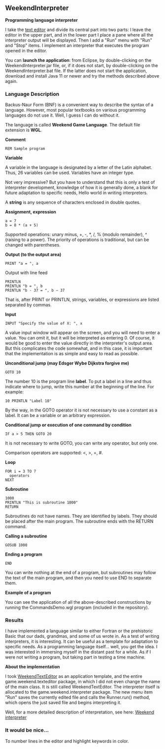 ## WeekendInterpreter

**Programming language interpreter**

I take the [text editor](https://github.com/weekend-game/weekendtexteditor) and divide its central part into two parts: I leave the editor in the upper part, and in the lower part I place a pane where all the interpreter output will be displayed. Then I add a "Run" menu with "Run" and "Stop" items. I implement an interpreter that executes the program opened in the editor.

You can **launch the application**: from Eclipse, by double-clicking on the WeekendInterpreter.jar file, or, if it does not start, by double-clicking on the WeekendInterpreter.bat file. If the latter does not start the application, download and install Java 11 or newer and try the methods described above again.

### Language Description

Backus-Naur Form (BNF) is a convenient way to describe the syntax of a language. However, most popular textbooks on various programming languages ​​do not use it. Well, I guess I can do without it.

The language is called **Weekend Game Language**. The default file extension is **WGL**.

**Comment**

```
REM Sample program
```

**Variable**

A variable in the language is designated by a letter of the Latin alphabet. Thus, 26 variables can be used. Variables have an integer type.

Not very impressive? But you have to understand that this is only a test of interpreter development, knowledge of how it is generally done, a blank for future adaptation to specific needs, Hello world in writing interpreters.

A **string** is any sequence of characters enclosed in double quotes.

**Assignment, expression**

```
a = 7
b = 8 * (a + 5)
```

Supported operations: unary minus, +, -, *, /, % (modulo remainder), ^ (raising to a power). The priority of operations is traditional, but can be changed with parentheses.

**Output (to the output area)**

```
PRINT "a = ", a
```

Output with line feed

```
PRINTLN
PRINTLN "b = ", b
PRINTLN "b - 37 = ", b – 37
```

That is, after PRINT or PRINTLN, strings, variables, or expressions are listed separated by commas.

**Input**

```
INPUT "Specify the value of X: ", x
```

A value input window will appear on the screen, and you will need to enter a value. You can omit it, but it will be interpreted as entering 0. Of course, it would be good to enter the value directly in the interpreter's output area. But this complicates the code somewhat, and in this case, it is important that the implementation is as simple and easy to read as possible.

**Unconditional jump (may Edsger Wybe Dijkstra forgive me)**

```
GOTO 10
```

The number 10 is the program line **label**. To put a label in a line and thus indicate where to jump, write this number at the beginning of the line. For example:

```
10 PRINTLN "Label 10"
```

By the way, in the GOTO operator it is not necessary to use a constant as a label. It can be a variable or an arbitrary expression.

**Conditional jump or execution of one command by condition**

```
IF a > 5 THEN GOTO 20
```

It is not necessary to write GOTO, you can write any operator, but only one.

Comparison operators are supported: <, >, =, #.

**Loop**

```
FOR i = 3 TO 7
  operators
NEXT
```

**Subroutine**

```
1000
PRINTLN "This is subroutine 1000"
RETURN
```

Subroutines do not have names. They are identified by labels. They should be placed after the main program. The subroutine ends with the RETURN command.

**Calling a subroutine**

```
GOSUB 1000
```

**Ending a program**

```
END
```

You can write nothing at the end of a program, but subroutines may follow the text of the main program, and then you need to use END to separate them.

**Example of a program**

You can see the application of all the above-described constructions by running the CommandsDemo.wgl program (included in the repository).

### Results
I have implemented a language similar to either Fortran or the prehistoric Basic that our dads, grandmas, and some of us wrote in. As a test of writing interpreters, it is interesting. It can be useful as a template for adaptation to specific needs. As a programming language itself... well, you get the idea. I was interested in immersing myself in the distant past for a while. As if I were not writing a program, but taking part in testing a time machine.

**About the implementation**

I took [WeekendTextEditor](https://github.com/weekend-game/weekendtexteditor) as an application template, and the entire game.weekend.texteditor package, in which I did not even change the name of the main class. It is still called WeekendTextEditor. The interpreter itself is allocated to the game.weekend.interpreter package. The new menu item "Run" saves the currently edited file and calls the Runner.run() method, which opens the just saved file and begins interpreting it.

Well, for a more detailed description of interpretation, see here: [Weekend interpreter](https://weekend-game.github.io/weekendinterpreter.htm)

### It would be nice...
To number lines in the editor and highlight keywords in color.
